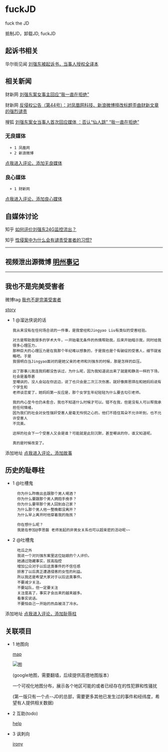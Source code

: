 # fuckJD
fuck the JD


抵制JD，卸载JD, fuckJD


## 起诉书相关

华尔街见闻 [刘强东被起诉书，当事人授权全译本](https://wallstreetcn.com/articles/3514825)

## 相关新闻

财新网 [刘强东案女事主回应“我一直在拒绝”](http://companies.caixin.com/2019-04-26/101408728.html)

财新网 [反侵权公告（第44号）：对凤凰网科技、新浪微博擅改标题歪曲财新文章的强烈谴责](http://m.caixin.com/m/2019-04-26/101409065.html?from=timeline&isappinstalled=0&cx_referer=http%3A%2F%2Fwww.caixin.com%2F2019-04-26%2F101409065.html)
      
搜狐 [刘强东案女当事人首次回应媒体 ：否认“仙人跳” “我一直在拒绝” ](http://www.sohu.com/a/310424429_115565)

### 无良媒体

      + 1 凤凰网
      + 2 新浪微博
    
   [点我进入评论，添加无良媒体](https://github.com/fuckJD/fuckJD/issues/3)

### 良心媒体

      + 1 财新网
      
   [点我进入评论，添加良心媒体](https://github.com/fuckJD/fuckJD/issues/4)

## 自媒体讨论

知乎 [如何评价刘强东24G监控流出？](https://www.zhihu.com/question/321720845?utm_source=wechat_session&utm_medium=social&s_s_i=XPtirsFh5Q6%2BR60QQ6SRL%2FJyIoZtLBKu6eC1Gi2ILwU%3D&s_r=1&from=timeline&isappinstalled=0)

知乎 [性侵案中为什么会有谴责受害者的习惯?](https://daily.zhihu.com/story/7533494)


-------------------------
## 视频泄出源微博 [明州事记](https://weibo.com/u/6979684213?is_hot=1) 
-------------------------



## 我也不是完美受害者

微博tag [我也不是完美受害者](https://s.weibo.com/weibo?q=%23%E6%88%91%E4%B9%9F%E4%B8%8D%E6%98%AF%E5%AE%8C%E7%BE%8E%E5%8F%97%E5%AE%B3%E8%80%85%23)

  [story](https://github.com/fuckJD/story/tree/master)

<ul>
<li> 1 @溜达侠说的话 

    我从来没有在任何场合说的一件事，是我曾经和Jingyao Liu有类似的受害经验。
    
    对方是帮助我很多的学术大牛，一开始毫无条件的热情帮助我，后来开始暗示我，同时给我很多心理压力，
    那种巨大的心理压力是在我那个年纪难以想象的，于是我也是个有破绽的受害人，细节就省略吧。于是
    我很明白当Jingyao面对的是她父亲的老师和刘强东的时候，那是怎样的巨压。
    
    出了那事儿我连我妈都没告诉过，为什么呢，因为我知道说出来了就是和静尧一样的下场，社会是羞辱甚
    至嘲讽的，没人会站在你这边，说了也只会是二次三次伤害。就好像房思琪在和她妈妈说有个学生和
    老师谈恋爱了，她妈妈第一反应是，那个女学生年纪轻轻为什么要去勾引老师。
    
    我的内心至今也仍未愈合，我也不知道什么时候才可以。错不在我，但是没有人可以帮我承担任何情绪，
    因为我们的社会对女性强奸受害人是毫无怜悯之心的，他们不捂住耳朵不允许听到，也不允许受害人
    不完美。
    
    这样的社会下一个受害人又会是谁？可能就是此刻沉默，甚至嘲讽的你，谁又知道呢。
    
    真的是时候改变了。
</li>
</ul>

添加地址 [点我进入评论，添加故事](https://github.com/fuckJD/fuckJD/issues/2)

## 历史的耻辱柱

<ul>
<li> 1 @吐槽鬼

      你为什么昨晚出去跟那个男人喝酒？
      你为什么要跟那个男人拥抱手挽手？
      你为什么要带那个男人回到自己家？
      为什么那个男人他一整晚都没离开？
      为什么早上离开时他穿着我的拖孩？

      你在想什么呢？
      我是在参加@李思磐 老师发起的非男女关系也可以超亲密的活动呢~~ ​
      
</li>
<li> 2 @吐槽鬼

      吃瓜之外
      我说一个对刘强东案里这位姑娘的个人评价。
      她通过隐藏事实，拔高指控
      增加公众对于以后这类事件的不信任感
      损害了以后真正遭遇侵害的女性的利益。
      所以我还是希望大家对于以后这类事件。
      不要减少关注。
      不要站队，但一定要关注
      关注度高了，事实才会出来的越来越多。
      看事实说话。
      不要怕自己一开始的热血被浇了冷水。  
</li>
</ul>

添加地址 [点我进入评论，添加耻辱柱](https://github.com/fuckJD/fuckJD/issues/5)


## 关联项目
     
+ 1 地图向

  [map](https://fuckjd.github.io/map/)
  
  ![图](https://i.loli.net/2019/04/29/5cc6e806ae5c2.png)
  
  (google地图，需要翻墙，后续提供高德地图版本）
  
  一个可视化地图分布，展示各个地区可能的或者已经存在的性犯罪和性骚扰 
  
  (第一版只有一个点--JD的总部，需要更多其他已发生过的事件和经纬度，希望有人提供相关数据)
      
+ 2 互助(todo)

  [help](https://github.com/fuckJD/help/tree/master)
  
+ 3 讽刺向

  [irony](https://github.com/fuckJD/irony/tree/master)
 
